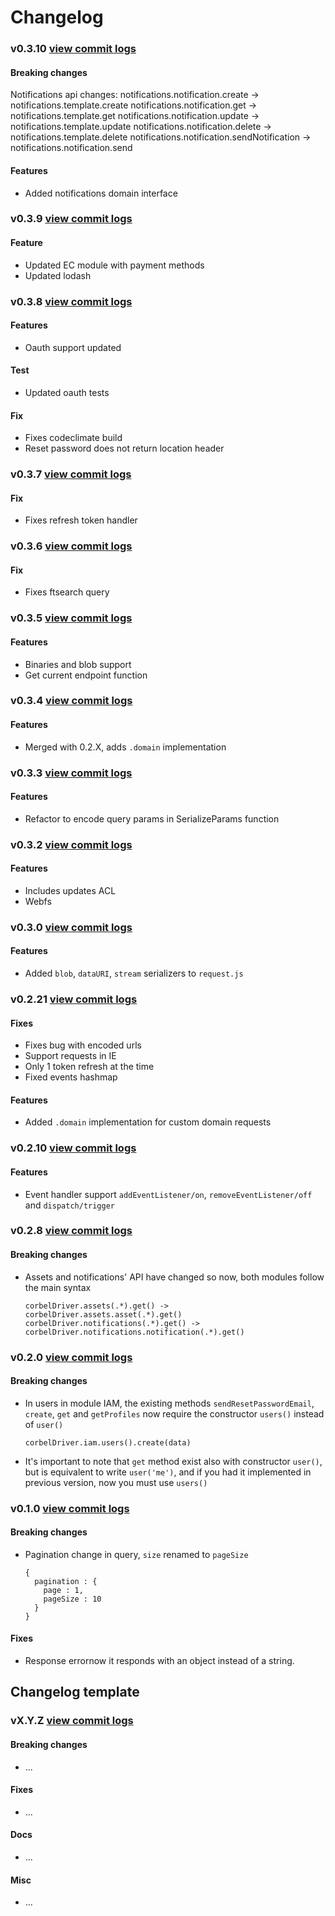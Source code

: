 
# Changelog

### v0.3.10 [view commit logs](https://github.com/bq/corbel-js/compare/v0.3.9...v0.3.10)

#### Breaking changes

Notifications api changes:
notifications.notification.create -> notifications.template.create
notifications.notification.get -> notifications.template.get
notifications.notification.update -> notifications.template.update
notifications.notification.delete -> notifications.template.delete
notifications.notification.sendNotification -> notifications.notification.send

#### Features

* Added notifications domain interface

### v0.3.9 [view commit logs](https://github.com/bq/corbel-js/compare/v0.3.8...v0.3.9)

#### Feature

* Updated EC module with payment methods
* Updated lodash

### v0.3.8 [view commit logs](https://github.com/bq/corbel-js/compare/v0.3.7...v0.3.8)

#### Features
* Oauth support updated

#### Test
* Updated oauth tests

#### Fix
* Fixes codeclimate build
* Reset password does not return location header

### v0.3.7 [view commit logs](https://github.com/bq/corbel-js/compare/v0.3.6...v0.3.7)

#### Fix

* Fixes refresh token handler

### v0.3.6 [view commit logs](https://github.com/bq/corbel-js/compare/v0.3.5...v0.3.6)

#### Fix

* Fixes ftsearch query

### v0.3.5 [view commit logs](https://github.com/bq/corbel-js/compare/v0.3.4...v0.3.5)

#### Features

* Binaries and blob support
* Get current endpoint function

### v0.3.4 [view commit logs](https://github.com/bq/corbel-js/compare/v0.3.3...v0.3.4)

#### Features

* Merged with 0.2.X, adds `.domain` implementation

### v0.3.3 [view commit logs](https://github.com/bq/corbel-js/compare/v0.3.2...v0.3.3)

#### Features

* Refactor to encode query params in SerializeParams function

### v0.3.2 [view commit logs](https://github.com/bq/corbel-js/compare/v0.3.0...v0.3.2)

#### Features

* Includes updates ACL
* Webfs

### v0.3.0 [view commit logs](https://github.com/bq/corbel-js/compare/v0.2.10...v0.3.0)

#### Features

* Added `blob`, `dataURI`, `stream` serializers to `request.js`

### v0.2.21 [view commit logs](https://github.com/bq/corbel-js/compare/v0.2.10...v0.2.21)

#### Fixes

* Fixes bug with encoded urls
* Support requests in IE 
* Only 1 token refresh at the time
* Fixed events hashmap

#### Features

* Added `.domain` implementation for custom domain requests

### v0.2.10 [view commit logs](https://github.com/bq/corbel-js/compare/v0.2.9...v0.2.10)

#### Features

* Event handler support `addEventListener/on`, `removeEventListener/off` and `dispatch/trigger`


### v0.2.8 [view commit logs](https://github.com/bq/corbel-js/compare/v0.2.0...v0.2.8)

#### Breaking changes

* Assets and notifications' API have changed so now, both modules follow the main syntax

    ```
    corbelDriver.assets(.*).get() -> corbelDriver.assets.asset(.*).get()
    corbelDriver.notifications(.*).get() -> corbelDriver.notifications.notification(.*).get()

    ```


### v0.2.0 [view commit logs](https://github.com/bq/corbel-js/compare/v0.1.2...v0.2.0)

#### Breaking changes

* In users in module IAM, the existing methods `sendResetPasswordEmail`, `create`, `get` and `getProfiles` now require the constructor `users()` instead of `user()`

    ```
    corbelDriver.iam.users().create(data)

    ```
* It's important to note that `get` method exist also with constructor `user()`, but is equivalent to write `user('me')`, and if you had it implemented in previous version, now you must use `users()`


### v0.1.0 [view commit logs](https://github.com/bq/corbel-js/compare/v0.0.10...v0.1.0)

#### Breaking changes

* Pagination change in query, `size` renamed to `pageSize`

    ```
    {
      pagination : {
        page : 1,
        pageSize : 10
      }
    }

    ```

#### Fixes

* Response errornow it responds with an object instead of a string.





## Changelog template

### vX.Y.Z [view commit logs](https://github.com/marionettejs/backbone.marionette/compare/vX.Y.Z...vX.Y.[Z-1])

#### Breaking changes

* ...

#### Fixes

* ...

#### Docs

* ...

#### Misc

* ...
